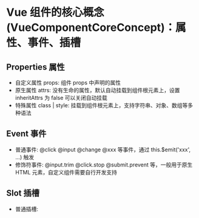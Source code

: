 # Vue 组件的核心概念(VueComponentCoreConcept)：属性、事件、插槽

## Properties 属性

- 自定义属性 props: 组件 props 中声明的属性
- 原生属性 attrs: 没有生命的属性，默认自动挂载到组件根元素上，设置 inheritAttrs 为 false 可以关闭自动挂载
- 特殊属性 class | style: 挂载到组件根元素上，支持字符串、对象、数组等多种语法

## Event 事件

- 普通事件: @click @input @change @xxx 等事件，通过 this.$emit('xxx', ...) 触发
- 修饰符事件: @input.trim @click.stop @submit.prevent 等，一般用于原生 HTML 元素，自定义组件需要自行开发支持

## Slot 插槽

- 普通插槽: <template slot="xxx"></> <template v-slot:xxx></>
- 作用域插槽: <template slot="xxx" slot-scope="props"></> <template v-slot:xxx="props"></>

